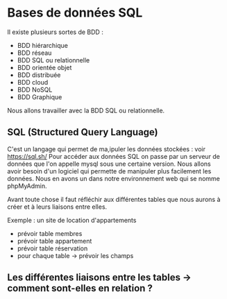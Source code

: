 # Bases de données SQL

Il existe plusieurs sortes de BDD :

- BDD hiérarchique
- BDD réseau
- BDD SQL ou relationnelle
- BDD orientée objet
- BDD distribuée
- BDD cloud
- BDD NoSQL
- BDD Graphique

Nous allons travailler avec la BDD SQL ou relationnelle.

## SQL (Structured Query Language)

C'est un langage qui permet de ma,ipuler les données stockées : voir <https://sql.sh/>
Pour accéder aux données SQL on passe par un serveur de données que l'on appelle mysql sous une certaine version.
Nous allons avoir besoin d'un logiciel qui permette de manipuler plus facilement les données.
Nous en avons un dans notre environnement web qui se nomme phpMyAdmin.

Avant toute chose il faut réfléchir aux différentes tables que nous aurons à créer et à leurs liaisons entre elles.

Exemple : un site de location d'appartements

- prévoir table membres
- prévoir table appartement
- prévoir table réservation
- pour chaque table -> prévoir les champs

## Les différentes liaisons entre les tables -> comment sont-elles en relation ?
